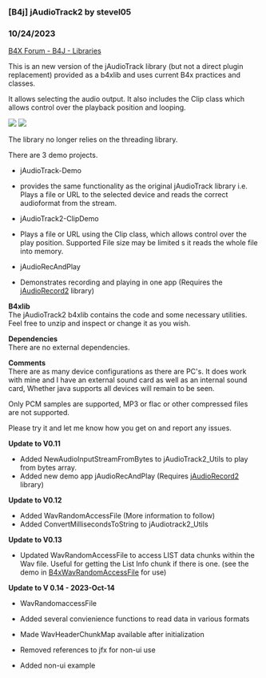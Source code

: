 ### [B4j] jAudioTrack2 by stevel05
### 10/24/2023
[B4X Forum - B4J - Libraries](https://www.b4x.com/android/forum/threads/142197/)

This is an new version of the jAudioTrack library (but not a direct plugin replacement) provided as a b4xlib and uses current B4x practices and classes.  
  
It allows selecting the audio output. It also includes the Clip class which allows control over the playback position and looping.  
  

![](https://www.b4x.com/android/forum/attachments/132171) ![](https://www.b4x.com/android/forum/attachments/132172)

  
  
The library no longer relies on the threading library.  
  
There are 3 demo projects.  

- jAudioTrack-Demo

- provides the same functionality as the original jAudioTrack library i.e. Plays a file or URL to the selected device and reads the correct audioformat from the stream.

- jAudioTrack2-ClipDemo

- Plays a file or URL using the Clip class, which allows control over the play position. Supported File size may be limited s it reads the whole file into memory.

- jAudioRecAndPlay

- Demonstrates recording and playing in one app (Requires the [jAudioRecord2](https://www.b4x.com/android/forum/threads/b4j-jaudiorecord2.142154/) library)

  
**B4xlib**  
The jAudioTrack2 b4xlib contains the code and some necessary utilities. Feel free to unzip and inspect or change it as you wish.  
  
**Dependencies**  
There are no external dependencies.  
  
**Comments**  
There are as many device configurations as there are PC's. It does work with mine and I have an external sound card as well as an internal sound card, Whether java supports all devices will remain to be seen.  
  
Only PCM samples are supported, MP3 or flac or other compressed files are not supported.  
  
Please try it and let me know how you get on and report any issues.  
  
**Update to V0.11**  

- Added NewAudioInputStreamFromBytes to jAudioTrack2\_Utils to play from bytes array.
- Added new demo app jAudioRecAndPlay (Requires [jAudioRecord2](https://www.b4x.com/android/forum/threads/b4j-jaudiorecord2.142154/) library)

**Update to V0.12**  

- Added WavRandomAccessFile (More information to follow)
- Added ConvertMillisecondsToString to jAudiotrack2\_Utils

**Update to V0.13**  

- Updated WavRandomAccessFile to access LIST data chunks within the Wav file. Useful for getting the List Info chunk if there is one. (see the demo in [B4xWavRandomAccessFile](https://www.b4x.com/android/forum/threads/b4x-wavrandomaccessfile.142792/) for use)

**Update to V 0.14 - 2023-Oct-14**  

- WavRandomaccessFile

- Added several convienience functions to read data in various formats
- Made WavHeaderChunkMap available after initialization
- Removed references to jfx for non-ui use
- Added non-ui example